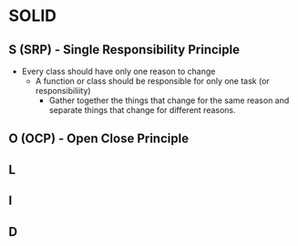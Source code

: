 # SOLID
## S (SRP) - Single Responsibility Principle
- Every class should have only one reason to change
  - A function or class should be responsible for only one task (or responsibiliity)
    - Gather together the things that change for the same reason and separate things that change for different reasons.
## O (OCP) - Open Close Principle
## L
## I
## D
